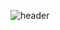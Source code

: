 ![header](https://capsule-render.vercel.app/api?type=wave&color=&height=300&section=header&text=손승우&fontSize=90)
